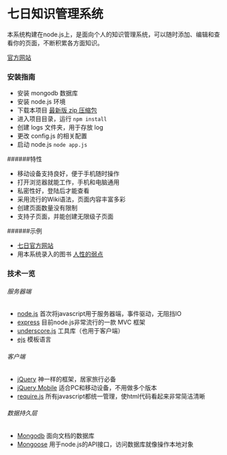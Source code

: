 七日知识管理系统
====

本系统构建在node.js上，是面向个人的知识管理系统，可以随时添加、编辑和查看你的页面，不断积累各方面知识。

[官方网站](http://qiri.com/)

### 安装指南
 - 安装 mongodb 数据库
 - 安装 node.js 环境
 - 下载本项目 [最新版 zip 压缩包](https://github.com/yanxi-com/qiri/archive/master.zip)
 - 进入项目目录，运行 `npm install`
 - 创建 logs 文件夹，用于存放 log
 - 更改 config.js 的相关配置
 - 启动 node.js `node app.js`

######特性
 - 移动设备支持良好，便于手机随时操作
 - 打开浏览器就能工作，手机和电脑通用
 - 私密性好，登陆后才能查看
 - 采用流行的Wiki语法，页面内容丰富多彩
 - 创建页面数量没有限制
 - 支持子页面，并能创建无限级子页面

######示例
 - [七日官方网站](http://qiri.com/)
 - 用本系统录入的图书 [人性的弱点](http://qiri.com/page/51ae14a1ce68cc121f000001)

### 技术一览
###### 服务器端
 - [node.js](http://nodejs.org) 首次将javascript用于服务器端，事件驱动，无阻挡IO
 - [express](https://npmjs.org/package/express) 目前node.js非常流行的一款 MVC 框架
 - [underscore.js](http://underscorejs.org/) 工具库（也用于客户端）
 - [ejs](https://npmjs.org/package/ejs) 模板语言

###### 客户端
 - [jQuery](http://jquery.com/) 神一样的框架，居家旅行必备
 - [jQuery Mobile](http://jquerymobile.com/) 适合PC和移动设备，不用做多个版本
 - [require.js](http://requirejs.org/) 所有javascript都统一管理，使html代码看起来非常简洁清晰

###### 数据持久层
 - [Mongodb](http://www.mongodb.org/) 面向文档的数据库
 - [Mongoose](http://mongoosejs.com/) 用于node.js的API接口，访问数据库就像操作本地对象

